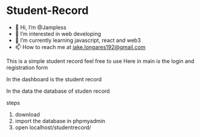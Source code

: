 # Student-Record

- 👋 Hi, I’m @Jampless
- 👀 I’m interested in web developing
- 🌱 I’m currently learning javascript, react and web3
- 📫 How to reach me at jake.longares192@gmail.com 

This is a simple student record feel free to use 
Here in main is the login and registration form

In the dashboard is the student record

In the data the database of studen record

steps
1. download
2. import the database in phpmyadmin
3. open localhost/studentrecord/
